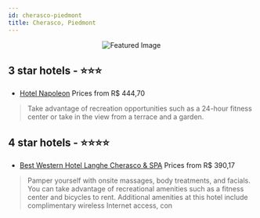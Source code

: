 ```yaml
---
id: cherasco-piedmont
title: Cherasco, Piedmont
---
```


<center><img src="https://i.travelapi.com/hotels/2000000/1320000/1312800/1312759/a7dbb50e_z.jpg" alt="Featured Image" /></center>


##  3 star hotels - ⭐️⭐️⭐️

-    [Hotel Napoleon](https://us.hurb.com/hotels/cherasco/hotel-napoleon-JNP-JP910295?cmp=18055) Prices from R$ 444,70
   > Take advantage of recreation opportunities such as a 24-hour fitness center or take in the view from a terrace and a garden.

##  4 star hotels - ⭐️⭐️⭐️⭐️

-    [Best Western Hotel Langhe Cherasco & SPA](https://us.hurb.com/hotels/cherasco/best-western-hotel-langhe-cherasco-spa-JNP-JP01950V?cmp=18055) Prices from R$ 390,17
   > Pamper yourself with onsite massages, body treatments, and facials. You can take advantage of recreational amenities such as a fitness center and bicycles to rent. Additional amenities at this hotel include complimentary wireless Internet access, con
